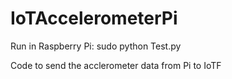 # IoTAccelerometerPi

Run in Raspberry Pi:
sudo python Test.py

Code to send the acclerometer data from Pi to IoTF
